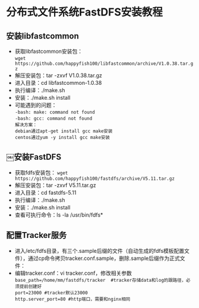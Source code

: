 # 分布式文件系统FastDFS安装教程
##  安装libfastcommon
*   获取libfastcommon安装包：  
    `wget https://github.com/happyfish100/libfastcommon/archive/V1.0.38.tar.gz`  
* 解压安装包：tar -zxvf V1.0.38.tar.gz  
* 进入目录：cd libfastcommon-1.0.38
* 执行编译：./make.sh  
* 安装：./make.sh install  
* 可能遇到的问题：  
`-bash: make: command not found`  
`-bash: gcc: command not found`  
`解决方案：`  
`debian通过apt-get install gcc make安装`  
`centos通过yum -y install gcc make安装`  
##  ￼安装FastDFS  
* 获取fdfs安装包：
`wget https://github.com/happyfish100/fastdfs/archive/V5.11.tar.gz`  
* 解压安装包：tar -zxvf V5.11.tar.gz
* 进入目录：cd fastdfs-5.11
* 执行编译：./make.sh
* 安装：./make.sh install
* 查看可执行命令：ls -la /usr/bin/fdfs*

## 配置Tracker服务
*   进入/etc/fdfs目录，有三个.sample后缀的文件（自动生成的fdfs模板配置文件），通过cp命令拷贝tracker.conf.sample，删除.sample后缀作为正式文件：  
*   编辑tracker.conf：vi tracker.conf，修改相关参数
`base_path=/home/mm/fastdfs/tracker  #tracker存储data和log的跟路径，必须提前创建好`   
`port=23000 #tracker默认23000`  
`http.server_port=80 #http端口，需要和nginx相同`  
